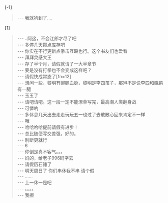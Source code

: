
[-1] 
>--- 我就猜到了….<br>

[1] 
>--- ..阿这，不会江郎才尽了吧<br>
>--- 多停几天攒点库存吧<br>
>--- 你实在不行更新点拳击互殴也行。这个书友们也爱看<br>
>--- 拜拜灵感大王<br>
>--- 存了半个月，请假就请了一大半章节<br>
>--- 要是没有打拳也不会变成这样吧？<br>
>--- 请假快成常态了[fn=12]<br>
>--- 想问一些，黎明有鲲鹏血脉，黎明是李四孩子，那岂不是说李四和鲲鹏有一腿<br>
>--- 玉玉了<br>
>--- 请吧请吧。这一段一定不能潦草写完，最高潮人类翻身战<br>
>--- 可憐吶<br>
>--- 多休息几天出去走走玩玩五一也过了去散散心回来肯定不一样<br>
>--- 哦<br>
>--- 哈哈哈哈提前请假有进步！<br>
>--- 总比随便写交差强，好的。<br>
>--- 别断更就行<br>
>--- 6<br>
>--- 你倒是真不客气。。。<br>
>--- 妈的，给老子996码字去<br>
>--- 请假历石锤了<br>
>--- 明天周日了  你们串休我不串  请个假<br>
>--- ……<br>
>--- 上一休一是吧<br>
>--- 。。。。<br>
>--- 我擦<br>

